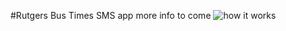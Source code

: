 #Rutgers Bus Times SMS app
more info to come
![how it works](https://dl2.pushbulletusercontent.com/qKbsxXMNZmXL9bpFYBMWISUN2OhKcpuT/Screenshot_20171027-013820.jpg)
